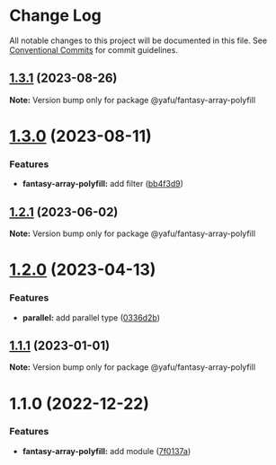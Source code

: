# Change Log

All notable changes to this project will be documented in this file.
See [Conventional Commits](https://conventionalcommits.org) for commit guidelines.

## [1.3.1](https://github.com/TheLudd/yafu-mono/compare/@yafu/fantasy-array-polyfill@1.3.0...@yafu/fantasy-array-polyfill@1.3.1) (2023-08-26)

**Note:** Version bump only for package @yafu/fantasy-array-polyfill

# [1.3.0](https://github.com/TheLudd/yafu-mono/compare/@yafu/fantasy-array-polyfill@1.2.1...@yafu/fantasy-array-polyfill@1.3.0) (2023-08-11)

### Features

- **fantasy-array-polyfill:** add filter ([bb4f3d9](https://github.com/TheLudd/yafu-mono/commit/bb4f3d9e486c1bda2c79448e82a4274e3ade397f))

## [1.2.1](https://github.com/TheLudd/yafu-mono/compare/@yafu/fantasy-array-polyfill@1.2.0...@yafu/fantasy-array-polyfill@1.2.1) (2023-06-02)

**Note:** Version bump only for package @yafu/fantasy-array-polyfill

# [1.2.0](https://github.com/TheLudd/yafu-mono/compare/@yafu/fantasy-array-polyfill@1.1.1...@yafu/fantasy-array-polyfill@1.2.0) (2023-04-13)

### Features

- **parallel:** add parallel type ([0336d2b](https://github.com/TheLudd/yafu-mono/commit/0336d2b6ad60a6c2948d88b8efdf412da3d3ee0f))

## [1.1.1](https://github.com/TheLudd/yafu-mono/compare/@yafu/fantasy-array-polyfill@1.1.0...@yafu/fantasy-array-polyfill@1.1.1) (2023-01-01)

**Note:** Version bump only for package @yafu/fantasy-array-polyfill

# 1.1.0 (2022-12-22)

### Features

- **fantasy-array-polyfill:** add module ([7f0137a](https://github.com/TheLudd/yafu-mono/commit/7f0137a12b79ee9b547cba8943efdae3c549cac8))
